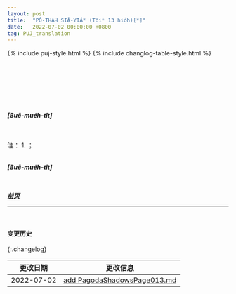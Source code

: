 ```yaml
---
layout: post
title:  "PÓ-THAH SIÂ-YIÁᴺ (Tŏiⁿ 13 hio̍h)[*]"
date:   2022-07-02 00:00:00 +0800
tag: PUJ_translation
---
```


{% include puj-style.html %}
{% include changlog-table-style.html %}


<!-- Number Four wore a bamboo hat, made in basketwork, lined with leaves, and as large as a parasol. -->
&nbsp;&nbsp;
<!-- The remainder of his costume was a short cotton jacket and very loose short cotton trousers. -->
<!-- His skin was yellow, and his eyes and hair jet black. -->

<!-- When Number Four grew older he had another employment, that of leading the buffalo which his father owned, and which helped to work the land. -->
&nbsp;&nbsp;
<!-- This buffalo was larger than a common ox; -->
<!-- its skin was like a pig's, and covered with coarse, sparse, mouse-coloured hair; -->
<!-- and its horns were long, sharp, and curved. It dragged the plough and harrow over the rice-fields, and when at rest as well as when at work must have an attendant to lead it from place to place to feed, and to see that it did not destroy the grain; -->
<!-- for there were no fences between the fields. -->
<!-- It was governed by a rope tied to a ring through its nostril. Number Four liked to ride home from the rice-field on its back, and then watch it while it rested and wallowed in a pool of muddy water. -->
<!-- When there was not enough rain, Four had also to help to turn the chain pump, which raised water from the creek to the level of the rice-fields, to water the growing crop. -->
<!-- This pump was turned by the feet, three persons stepping together on the flanges of a wheel, which turned the endless chain that brought up the water. -->
<br>

<br>

***[Buē-mue̍h-tît]***

<br>

<br>
注：
1. <span id="note_1">；</span>
<br>

<br>

***[Buē-mue̍h-tît]***

<br>

***[前页](PagodaShadowsPage012.html)***
<!-- ***[后页](PagodaShadowsPage014.html)*** -->


---
<br>

#### 变更历史

{:.changelog}

| 更改日期 | 更改信息 |
| --- | --- |
| 2022-07-02 | <a href="https://github.com/DonAnthonyLee/DonAnthonyLee.github.io/commit/85a8ab721006a636bfab9288f084aa9c494b827a" target="_blank">add PagodaShadowsPage013.md</a> |
